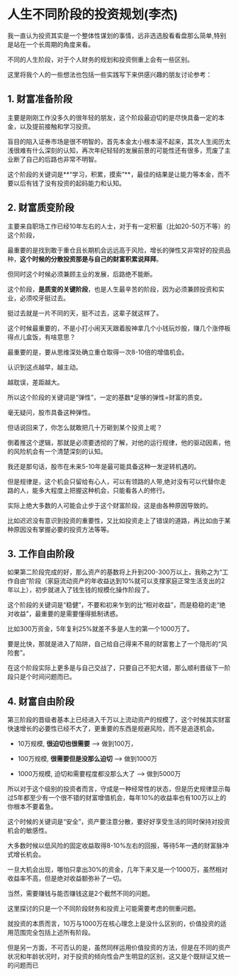 # 人生不同阶段的投资规划(李杰)

我一直认为投资其实是一个整体性谋划的事情，远非选选股看看盘那么简单,特别是站在一个长周期的角度来看。

不同的人生阶段，对于个人财务的规划和投资侧重上会有一些区别。

这里将我个人的一些想法也包括一些实践写下来供感兴趣的朋友讨论参考：



## 1. 财富准备阶段

主要是刚刚工作没多久的很年轻的朋友，这个阶段最迫切的是尽快具备一定的本金，以及提前接触和学习投资。

盲目的陷入证券市场是很不明智的，首先本金太小根本滚不起来，其次人生阅历太浅很难有什么深刻的认知，再次年纪轻轻的发展前景的可能性还有很多，荒废了主业断了自己的后路也非常不明智。

这个阶段的关键词是**“学习，积累，摸索”**，最佳的结果是让能力等本金，而不要以后有钱了没有投资的起码能力和认知。



## 2. 财富质变阶段

主要来自职场工作已经10年左右的人士，对于有一定积蓄（比如20-50万不等）的这个阶段，

最重要的是找到敢于重仓且长期机会远远高于风险，增长的弹性又非常好的投资品种，**这个时候的分散投资那是与自己的财富积累说拜拜**。

但同时这个时候必须兼顾主业的发展，后路绝不能断。



这个阶段，**是质变的关键阶段**，也是人生最辛苦的阶段，因为必须兼顾投资和实业，必须咬牙挺过去。

挺过去就是一片不同的天，挺不过去，这辈子就这样了。

这个时候最重要的，不是小打小闹天天跟着股神拿几个小钱玩炒股，赚几个涨停板得点儿盒饭，有啥意思？

最重要的是，要从思维深处确立重仓取得一次8-10倍的增值机会。

认识到这点越早，越主动。

越耽误，差距越大。

所以这个阶段的关键词是“弹性”，一定的基数*足够的弹性=财富的质变。

毫无疑问，股市具备这种弹性。

但话说回来了，你怎么就敢把几十万砸到某个投资上呢？

倒着推这个逻辑，那就是必须要透彻的了解，对他的运行规律，他的驱动因素，他的风险机会有一个清楚深刻的认知。

我还是那句话，股市在未来5-10年是最可能具备这种一发逆转机遇的。

但是规律是，这个机会只留给有心人，可以有领路的人带,绝对没有可以代替你走路的人，能多大程度上把握这种机会，只能看各人的修行。

实际上绝大多数的人可能会止步于这个财富阶段，这是由各种原因导致的。

比如迟迟没有意识到投资的重要性，又比如投资走上了错误的道路，再比如由于某种原因没有掌握必要的投资方法等等。


## 3. 工作自由阶段

如果第二阶段完成的好，那么资产的基数将上升到200-300万以上，我称之为“工作自由”阶段（家庭流动资产的年收益达到10%就可以支撑家庭正常生活支出的2年以上），初步就进入了钱生钱的规模化操作阶段了。



这个阶段的关键词是“稳健”，不要和初来乍到的比“相对收益”，而是稳稳的走“绝对收益”，最重要的是需要懂得抵制诱惑。

比如300万资金，5年复利25%就差不多是人生的第一个1000万了。

要是比快，那就是进入了陷阱，自己给自己得来不易的财富套上了一个隐形的“风险套”。



在这个阶段实际上更多是与自己交战了，只要自己不犯大错，那么顺利晋级下一阶段只是个时间问题而已。



## 4. 财富自由阶段

第三阶段的晋级者基本上已经进入千万以上流动资产的规模了，这个时候其实财富快速增长的必要性已经不大了，更重要的东西是规避风险，而不是追逐机会。

- 10万规模,     **很迫切也很需要**               -->   做到100万，

- 100万规模,   **很需要但是没那么迫切**   -->   做到1000万
- 1000万规模, 迫切和需要程度都没那么大了  --> 做到5000万



所以对于这个级别的投资者而言，守成是一种经常性的状态，但是历史规律显示每过5年都至少有一个很不错的财富增值机会，每年10%的收益率也有100万以上的你根本不要着急。

这个时候的关键词是“安全”，资产要注意分散，要好好享受生活的同时保持对投资机会的敏感性。

大多数时候以低风险的固定收益取得8-10%左右的回报，等待5年一遇的财富脉冲式增长机会。

一旦大机会出现，哪怕只拿出30%的资金，几年下来又是一个1000万，虽然相对收益率不高，但是绝对收益额弥补了一切。



当然，需要赚钱与能否赚钱这是2个截然不同的问题。

这里探讨的只是一个不同阶段财务和投资上可能需要考虑的侧重问题。

就投资的本质而言，10万与1000万在核心理念上是没什么区别的，价值投资的适用范围完全包括上述所有阶段。

但是另一方面，不可否认的是，虽然同样运用价值投资的方法，但是在不同的资产状况和年龄状况时，对于投资的倾向性会产生明显的区别，这又是个既辩证又统一的问题而已

